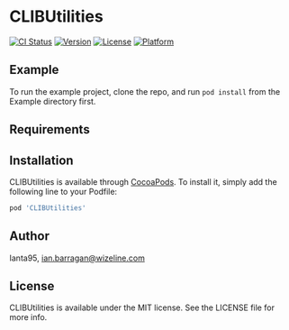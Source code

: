 # CLIBUtilities

[![CI Status](https://img.shields.io/travis/Ianta95/CLIBUtilities.svg?style=flat)](https://travis-ci.org/Ianta95/CLIBUtilities)
[![Version](https://img.shields.io/cocoapods/v/CLIBUtilities.svg?style=flat)](https://cocoapods.org/pods/CLIBUtilities)
[![License](https://img.shields.io/cocoapods/l/CLIBUtilities.svg?style=flat)](https://cocoapods.org/pods/CLIBUtilities)
[![Platform](https://img.shields.io/cocoapods/p/CLIBUtilities.svg?style=flat)](https://cocoapods.org/pods/CLIBUtilities)

## Example

To run the example project, clone the repo, and run `pod install` from the Example directory first.

## Requirements

## Installation

CLIBUtilities is available through [CocoaPods](https://cocoapods.org). To install
it, simply add the following line to your Podfile:

```ruby
pod 'CLIBUtilities'
```

## Author

Ianta95, ian.barragan@wizeline.com

## License

CLIBUtilities is available under the MIT license. See the LICENSE file for more info.
